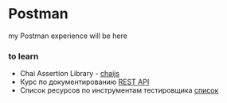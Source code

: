# Postman

my Postman experience will be here


### to learn

- Chai Assertion Library - [chaijs](https://www.chaijs.com/)
- Курс по документированию [REST API](https://starkovden.github.io/index.html)
- Список ресурсов по инструментам тестировщика [список](https://vladislaveremeev.gitbook.io/qa_bible/poleznye-ssylki/spisok-resursov-po-instrumentam-testirovshika)
